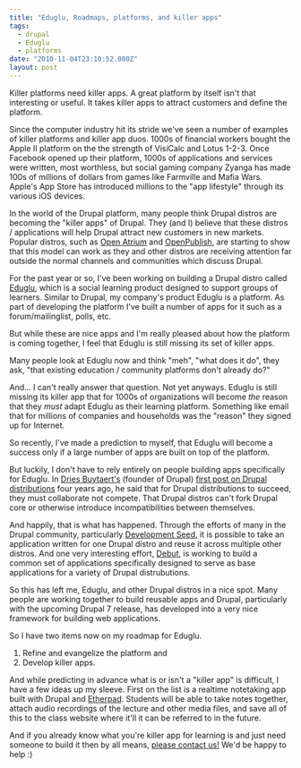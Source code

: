 ```yaml
---
title: "Eduglu, Roadmaps, platforms, and killer apps"
tags:
  - drupal
  - Eduglu
  - platforms
date: "2010-11-04T23:10:52.000Z"
layout: post
---
```


Killer platforms need killer apps. A great platform by itself isn't that interesting or useful. It takes killer apps to attract customers and define the platform.

Since the computer industry hit its stride we've seen a number of examples of killer platforms and killer app duos. 1000s of financial workers bought the Apple II platform on the the strength of VisiCalc and Lotus 1-2-3\. Once Facebook opened up their platform, 1000s of applications and services were written, most worthless, but social gaming company Zyanga has made 100s of millions of dollars from games like Farmville and Mafia Wars. Apple's App Store has introduced millions to the "app lifestyle" through its various iOS devices.

In the world of the Drupal platform, many people think Drupal distros are becoming the "killer apps" of Drupal. They (and I) believe that these distros / applications will help Drupal attract new customers in new markets. Popular distros, such as [Open Atrium][0] and [OpenPublish][1], are starting to show that this model can work as they and other distros are receiving attention far outside the normal channels and communities which discuss Drupal.

For the past year or so, I've been working on building a Drupal distro called [Eduglu][2], which is a social learning product designed to support groups of learners. Similar to Drupal, my company's product Eduglu is a platform. As part of developing the platform I've built a number of apps for it such as a forum/mailinglist, polls, etc.

But while these are nice apps and I'm really pleased about how the platform is coming together, I feel that Eduglu is still missing its set of killer apps.

Many people look at Eduglu now and think "meh", "what does it do", they ask, "that existing education / community platforms don't already do?"

And... I can't really answer that question. Not yet anyways. Eduglu is still missing its killer app that for 1000s of organizations will become _the_ reason that they _must_ adapt Eduglu as their learning platform. Something like email that for millions of companies and households was the "reason" they signed up for Internet.

So recently, I've made a prediction to myself, that Eduglu will become a success only if a large number of apps are built on top of the platform.

But luckily, I don't have to rely entirely on people building apps specifically for Eduglu. In [Dries Buytaert's][3] (founder of Drupal) [first post on Drupal distributions][4] four years ago, he said that for Drupal distributions to succeed, they must collaborate not compete. That Drupal distros can't fork Drupal core or otherwise introduce incompatibilities between themselves.

And happily, that is what has happened. Through the efforts of many in the Drupal community, particularly [Development Seed][5], it is possible to take an application written for one Drupal distro and reuse it across multiple other distros. And one very interesting effort, [Debut][6], is working to build a common set of applications specifically designed to serve as base applications for a variety of Drupal distrubutions.

So this has left me, Eduglu, and other Drupal distros in a nice spot. Many people are working together to build reusable apps and Drupal, particularly with the upcoming Drupal 7 release, has developed into a very nice framework for building web applications.

So I have two items now on my roadmap for Eduglu.

1. Refine and evangelize the platform and
2. Develop killer apps.

And while predicting in advance what is or isn't a "killer app" is difficult, I have a few ideas up my sleeve. First on the list is a realtime notetaking app built with Drupal and [Etherpad][7]. Students will be able to take notes together, attach audio recordings of the lecture and other media files, and save all of this to the class website where it'll it can be referred to in the future.

And if you already know what you're killer app for learning is and just need someone to build it then by all means, [please contact us!][8] We'd be happy to help :)


[0]: http://openatrium.com
[1]: http://openpublishapp.com/
[2]: http://eduglu.com
[3]: http://buytaert.net/
[4]: http://buytaert.net/drupal-distributions
[5]: http://developmentseed.org/
[6]: http://drupal.org/project/debut
[7]: http://etherpad.org
[8]: http://eduglu.com/contact
